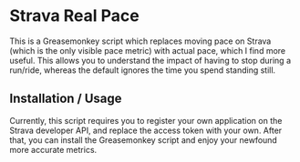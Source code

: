 Strava Real Pace
================

This is a Greasemonkey script which replaces moving pace on Strava (which is the only visible pace metric) with actual pace, which I find more useful. This allows you to understand the impact of having to stop during a run/ride, whereas the default ignores the time you spend standing still.

Installation / Usage
--------------------

Currently, this script requires you to register your own application on the Strava developer API, and replace the access token with your own. After that, you can install the Greasemonkey script and enjoy your newfound more accurate metrics.



